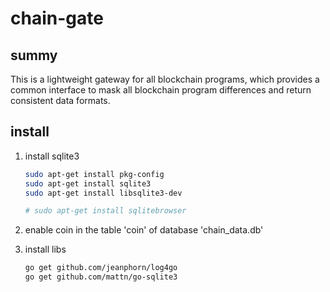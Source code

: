 # chain-gate

## summy

This is a lightweight gateway for all blockchain programs, which provides a common interface to mask all blockchain program differences and return consistent data formats.

## install

1. install sqlite3

    ```sh
    sudo apt-get install pkg-config
    sudo apt-get install sqlite3
    sudo apt-get install libsqlite3-dev

    # sudo apt-get install sqlitebrowser
    ```

1. enable coin in the table 'coin' of database 'chain_data.db'

1. install libs

    ```sh
    go get github.com/jeanphorn/log4go
    go get github.com/mattn/go-sqlite3
    ```
